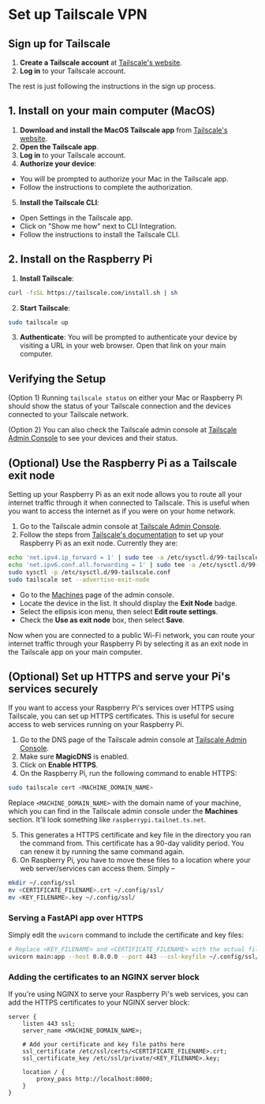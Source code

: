 # Set up Tailscale VPN

## Sign up for Tailscale
1. **Create a Tailscale account** at [Tailscale's website](https://tailscale.com/).
2. **Log in** to your Tailscale account.

The rest is just following the instructions in the sign up process.

## 1. Install on your main computer (MacOS)
1. **Download and install the MacOS Tailscale app** from [Tailscale's website](https://tailscale.com/download).
2. **Open the Tailscale app**.
3. **Log in** to your Tailscale account.
4. **Authorize your device**:
  - You will be prompted to authorize your Mac in the Tailscale app.
  - Follow the instructions to complete the authorization.
5. **Install the Tailscale CLI**:
  - Open Settings in the Tailscale app.
  - Click on "Show me how" next to CLI Integration.
  - Follow the instructions to install the Tailscale CLI.

## 2. Install on the Raspberry Pi
1. **Install Tailscale**:
```bash
curl -fsSL https://tailscale.com/install.sh | sh
```
2. **Start Tailscale**:
```bash
sudo tailscale up
```
3. **Authenticate**:
You will be prompted to authenticate your device by visiting a URL in your web browser. Open that link on your main computer.

## Verifying the Setup
(Option 1) Running `tailscale status` on either your Mac or Raspberry Pi should show the status of your Tailscale connection and the devices connected to your Tailscale network.

(Option 2) You can also check the Tailscale admin console at [Tailscale Admin Console](https://login.tailscale.com/admin/machines) to see your devices and their status.

## (Optional) Use the Raspberry Pi as a Tailscale exit node
Setting up your Raspberry Pi as an exit node allows you to route all your internet traffic through it when connected to Tailscale. This is useful when you want to access the internet as if you were on your home network.

1. Go to the Tailscale admin console at [Tailscale Admin Console](https://login.tailscale.com/admin/machines).
2. Follow the steps from [Tailscale's documentation](https://tailscale.com/kb/1408/quick-guide-exit-nodes?tab=linux) to set up your Raspberry Pi as an exit node. Currently they are:

```bash
echo 'net.ipv4.ip_forward = 1' | sudo tee -a /etc/sysctl.d/99-tailscale.conf
echo 'net.ipv6.conf.all.forwarding = 1' | sudo tee -a /etc/sysctl.d/99-tailscale.conf
sudo sysctl -p /etc/sysctl.d/99-tailscale.conf
sudo tailscale set --advertise-exit-node
```

- Go to the [Machines](https://login.tailscale.com/admin/machines) page of the admin console.
- Locate the device in the list. It should display the **Exit Node** badge.
- Select the ellipsis icon menu, then select **Edit route settings**.
- Check the **Use as exit node** box, then select **Save**.

Now when you are connected to a public Wi-Fi network, you can route your internet traffic through your Raspberry Pi by selecting it as an exit node in the Tailscale app on your main computer.

## (Optional) Set up HTTPS and serve your Pi's services securely

If you want to access your Raspberry Pi's services over HTTPS using Tailscale, you can set up HTTPS certificates. This is useful for secure access to web services running on your Raspberry Pi.

1. Go to the DNS page of the Tailscale admin console at [Tailscale Admin Console](https://login.tailscale.com/admin/dns).
2. Make sure **MagicDNS** is enabled.
3. Click on **Enable HTTPS**.
4. On the Raspberry Pi, run the following command to enable HTTPS:
```bash
sudo tailscale cert <MACHINE_DOMAIN_NAME>
```

Replace `<MACHINE_DOMAIN_NAME>` with the domain name of your machine, which you can find in the Tailscale admin console under the **Machines** section. It'll look something like `raspberrypi.tailnet.ts.net`.

5. This generates a HTTPS certificate and key file in the directory you ran the command from. This certificate has a 90-day validity period. You can renew it by running the same command again.
6. On Raspberry Pi, you have to move these files to a location where your web server/services can access them. Simply –
```bash
mkdir ~/.config/ssl
mv <CERTIFICATE_FILENAME>.crt ~/.config/ssl/
mv <KEY_FILENAME>.key ~/.config/ssl/
```

### Serving a FastAPI app over HTTPS

Simply edit the `uvicorn` command to include the certificate and key files:

```bash
# Replace <KEY_FILENAME> and <CERTIFICATE_FILENAME> with the actual filenames generated by Tailscale
uvicorn main:app --host 0.0.0.0 --port 443 --ssl-keyfile ~/.config/ssl/<KEY_FILENAME>.key --ssl-certfile ~/.config/ssl/<CERTIFICATE_FILENAME>.crt
```

### Adding the certificates to an NGINX server block

If you're using NGINX to serve your Raspberry Pi's web services, you can add the HTTPS certificates to your NGINX server block:
```nginx
server {
    listen 443 ssl;
    server_name <MACHINE_DOMAIN_NAME>;

    # Add your certificate and key file paths here
    ssl_certificate /etc/ssl/certs/<CERTIFICATE_FILENAME>.crt;
    ssl_certificate_key /etc/ssl/private/<KEY_FILENAME>.key;

    location / {
        proxy_pass http://localhost:8000;
    }
}
```